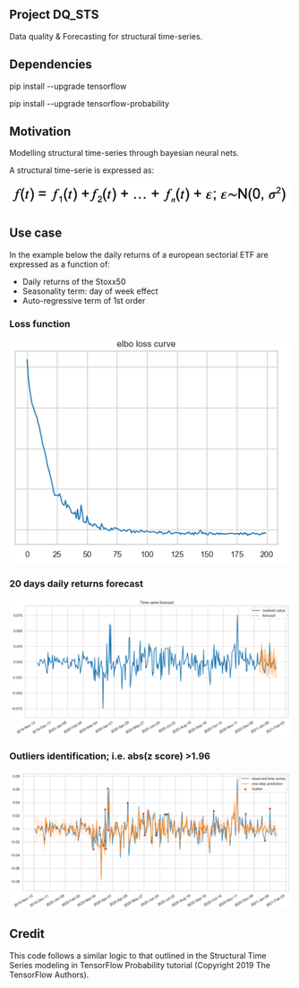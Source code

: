 ## Project DQ_STS
Data quality &amp; Forecasting for structural time-series.

## Dependencies
pip install --upgrade tensorflow

pip install --upgrade tensorflow-probability

## Motivation
Modelling structural time-series through bayesian neural nets.

A structural time-serie is expressed as:

![](images/STSformula.PNG)


## Use case
In the example below the daily returns of a european sectorial ETF are expressed as a function of:

* Daily returns of the Stoxx50
* Seasonality term: day of week effect
* Auto-regressive term of 1st order

### Loss function
![](images/elbo.PNG)

### 20 days daily returns forecast
![](images/forecast.PNG)

### Outliers identification; i.e. abs(z score) >1.96
![](images/outliers.PNG)

## Credit
This code follows a similar logic to that outlined in the Structural Time Series modeling in TensorFlow Probability tutorial (Copyright 2019 The TensorFlow Authors).

